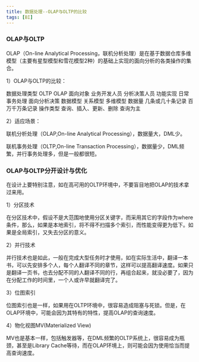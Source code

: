 ```yaml
---
title: 数据处理--OLAP与OLTP的比较
tags: [BI]
---
```


### OLAP与OLTP

OLAP（On-line Analytical Processing，联机分析处理）是在基于数据仓库多维模型（主要有星型模型和雪花模型2种）的基础上实现的面向分析的各类操作的集合。

1）OLAP与OLTP的比较：

数据处理类型    OLTP                      OLAP
面向对象        业务开发人员              分析决策人员
功能实现        日常事务处理              面向分析决策
数据模型        关系模型                  多维模型
数据量          几条或几十条记录          百万千万条记录
操作类型        查询、插入、更新、删除    查询为主

2）适应场景：

联机分析处理（OLAP,On-line Analytical Processing），数据量大，DML少。

联机事务处理（OLTP,On-line Transaction Processing），数据量少，DML频繁，并行事务处理多，但是一般都很短。

### OLAP与OLTP分开设计与优化

在设计上要特别注意，如在高可用的OLTP环境中，不要盲目地把OLAP的技术拿过来用。

1）分区技术

在分区技术中，假设不是大范围地使用分区关键字，而采用其它的字段作为where条件，那么，如果是本地索引，将不得不扫描多个索引，而性能变得更为低下。如果是全局索引，又失去分区的意义。

2）并行技术

并行技术也是如此，一般在完成大型任务时才使用，如在实际生活中，翻译一本书，可以先安排多个人，每个人翻译不同的章节，这样可以提高翻译速度。如果只是翻译一页书，也去分配不同的人翻译不同的行，再组合起来，就没必要了，因为在分配工作的时间里，一个人或许早就翻译完了。

3）位图索引

位图索引也是一样，如果用在OLTP环境中，很容易造成阻塞与死锁。但是，在OLAP环境中，可能会因为其特有的特性，提高OLAP的查询速度。

4）物化视图MV(Materialized View)

MV也是基本一样，包括触发器等，在DML频繁的OLTP系统上，很容易成为瓶颈，甚至是Library Cache等待，而在OLAP环境上，则可能会因为使用恰当而提高查询速度。